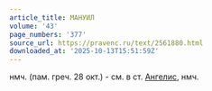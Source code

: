```yaml
---
article_title: МАНУИЛ
volume: '43'
page_numbers: '377'
source_url: https://pravenc.ru/text/2561880.html
downloaded_at: '2025-10-13T15:51:59Z'
---
```


нмч. (пам. греч. 28 окт.) - см. в ст. [Ангелис](https://pravenc.ru/text/Ангелис.html), нмч.
